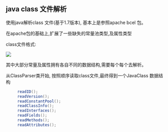 ## java class 文件解析

使用java解析class 文件(基于1.7版本), 基本上是参照apache bcel 包。

在apache包的基础上,扩展了一些缺失的常量池类型,及属性类型

class文件格式:

![](http://coolshell.cn//wp-content/uploads/2013/03/1.png)

其中大部分常量及属性拥有各自不同的数据结构,需要每个每个去解析。

从ClassParser类开始, 按照顺序读取class文件,最终得到一个JavaClass 数据结构

```java
     readID();
     readVersion();
     readConstantPool();
     readClassInfo();
     readInterfaces();
     readFields();
     readMethods();
     readAttributes();
```